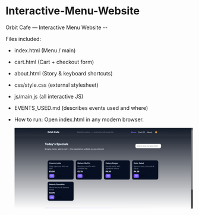 # Interactive-Menu-Website
Orbit Cafe — Interactive Menu Website --  

Files included: 
  - index.html (Menu / main)
  - cart.html (Cart + checkout form)
  - about.html (Story &amp; keyboard shortcuts)
  - css/style.css (external stylesheet)
  - js/main.js (all interactive JS)
  - EVENTS_USED.md (describes events used and where)
    
  - How to run: Open index.html in any modern browser.

    ![image alt](https://github.com/rachit1199/Interactive-Menu-Website/blob/aa66c41fa68297c24a0e1de0c3f0e871c3431db8/Screenshot1.jpg)
